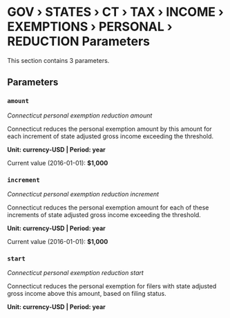 # GOV › STATES › CT › TAX › INCOME › EXEMPTIONS › PERSONAL › REDUCTION Parameters

This section contains 3 parameters.

## Parameters

### `amount`
*Connecticut personal exemption reduction amount*

Connecticut reduces the personal exemption amount by this amount for each increment of state adjusted gross income exceeding the threshold.

**Unit: currency-USD | Period: year**

Current value (2016-01-01): **$1,000**


### `increment`
*Connecticut personal exemption reduction increment*

Connecticut reduces the personal exemption amount for each of these increments of state adjusted gross income exceeding the threshold.

**Unit: currency-USD | Period: year**

Current value (2016-01-01): **$1,000**


### `start`
*Connecticut personal exemption reduction start*

Connecticut reduces the personal exemption for filers with state adjusted gross income above this amount, based on filing status.

**Unit: currency-USD | Period: year**


